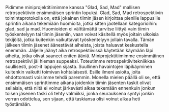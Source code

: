 Pidimme miniprojektitiimimme kanssa "Glad, Sad, Mad" mallisen retrospektiivin ensimmäisen sprintin lopuksi. Glad, Sad, Mad retrospektiivin toimintaprotokolla on, että jokainen tiimin jäsen kirjoittaa pienille lappusille sprintin aikana tekemiään huomioita, jotka sitten jaotellaan kategorioihin: glad, sad ja mad. Huomioiden ei välttämättä tarvitse liittyä vain tiimin työskentelyyn tai tiimin jäseniin, vaan voivat käsitellä myös joitain ulkoisia tekijöitä, jotka kuitenkin vaikuttavat työskentelyyn jollain tavalla. Tämän jälkeen tiimin jäsenet äänestävät aiheista, joista haluavat keskustella enemmän. Jäljelle jäänyt aika retrospektiivissä käytetään käymään läpi aiheita, jotka olivat saaneet eniten ääniä. Miniprojektitiimimme ensimmäinen retrospektiivi jäi hieman suppeaksi. Toteutimme retrospektiivitekniikkaa suullisesti, post-it lappujen sijasta. Suullinen havaintojen läpikäyminen kuitenkin vaikutti toimivan kohtalaisesti. Esille ilmeni asioita, joita ehdottomasti voisimme tehdä paremmin. Monella mielen päällä oli se, että ensimmäisen sprinttimme aikana joidenkin tiimin jäsenten taskit olivat sellaisia, että niitä ei voinut järkevästi alkaa tekemään ennenkuin jonkun toisen jäsenen taski oli tehty valmiiksi, jonka seurauksena syntyi jonkin verran odottelua, sen sijaan, että taskiansa olisi voinut alkaa heti työstämään. 